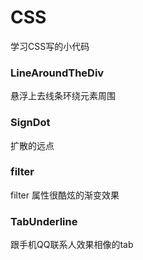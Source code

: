 # CSS
学习CSS写的小代码
### LineAroundTheDiv
悬浮上去线条环绕元素周围
### SignDot
扩散的远点
### filter
filter 属性很酷炫的渐变效果
### TabUnderline
跟手机QQ联系人效果相像的tab
